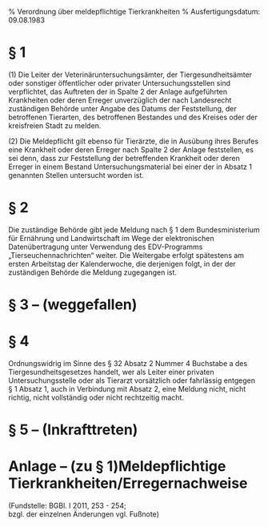 % Verordnung über meldepflichtige Tierkrankheiten
% Ausfertigungsdatum: 09.08.1983
 
# § 1

(1) Die Leiter der Veterinäruntersuchungsämter, der Tiergesundheitsämter oder sonstiger öffentlicher oder privater Untersuchungsstellen sind verpflichtet, das Auftreten der in Spalte 2 der Anlage aufgeführten Krankheiten oder deren Erreger unverzüglich der nach Landesrecht zuständigen Behörde unter Angabe des Datums der Feststellung, der betroffenen Tierarten, des betroffenen Bestandes und des Kreises oder der kreisfreien Stadt zu melden.

(2) Die Meldepflicht gilt ebenso für Tierärzte, die in Ausübung ihres Berufes eine Krankheit oder deren Erreger nach Spalte 2 der Anlage feststellen, es sei denn, dass zur Feststellung der betreffenden Krankheit oder deren Erreger in einem Bestand Untersuchungsmaterial bei einer der in Absatz 1 genannten Stellen untersucht worden ist.

# § 2

Die zuständige Behörde gibt jede Meldung nach § 1 dem Bundesministerium für Ernährung und Landwirtschaft im Wege der elektronischen Datenübertragung unter Verwendung des EDV-Programms „Tierseuchennachrichten“ weiter. Die Weitergabe erfolgt spätestens am ersten Arbeitstag der Kalenderwoche, die derjenigen folgt, in der der zuständigen Behörde die Meldung zugegangen ist.

# § 3 – (weggefallen)

# § 4

Ordnungswidrig im Sinne des § 32 Absatz 2 Nummer 4 Buchstabe a des Tiergesundheitsgesetzes handelt, wer als Leiter einer privaten Untersuchungsstelle oder als Tierarzt vorsätzlich oder fahrlässig entgegen § 1 Absatz 1, auch in Verbindung mit Absatz 2, eine Meldung nicht, nicht richtig, nicht vollständig oder nicht rechtzeitig macht.

# § 5 – (Inkrafttreten)

# Anlage – (zu § 1)Meldepflichtige Tierkrankheiten/Erregernachweise

(Fundstelle: BGBl. I 2011, 253 - 254;  
bzgl. der einzelnen Änderungen vgl. Fußnote)

  
